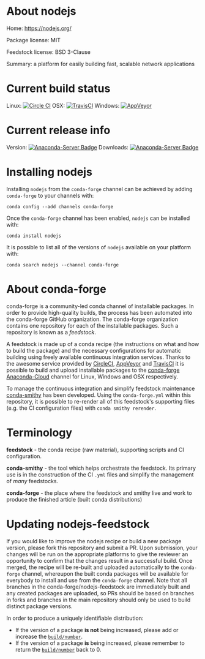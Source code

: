 About nodejs
============

Home: https://nodejs.org/

Package license: MIT

Feedstock license: BSD 3-Clause

Summary: a platform for easily building fast, scalable network applications



Current build status
====================

Linux: [![Circle CI](https://circleci.com/gh/conda-forge/nodejs-feedstock.svg?style=shield)](https://circleci.com/gh/conda-forge/nodejs-feedstock)
OSX: [![TravisCI](https://travis-ci.org/conda-forge/nodejs-feedstock.svg?branch=master)](https://travis-ci.org/conda-forge/nodejs-feedstock)
Windows: [![AppVeyor](https://ci.appveyor.com/api/projects/status/github/conda-forge/nodejs-feedstock?svg=True)](https://ci.appveyor.com/project/conda-forge/nodejs-feedstock/branch/master)

Current release info
====================
Version: [![Anaconda-Server Badge](https://anaconda.org/conda-forge/nodejs/badges/version.svg)](https://anaconda.org/conda-forge/nodejs)
Downloads: [![Anaconda-Server Badge](https://anaconda.org/conda-forge/nodejs/badges/downloads.svg)](https://anaconda.org/conda-forge/nodejs)

Installing nodejs
=================

Installing `nodejs` from the `conda-forge` channel can be achieved by adding `conda-forge` to your channels with:

```
conda config --add channels conda-forge
```

Once the `conda-forge` channel has been enabled, `nodejs` can be installed with:

```
conda install nodejs
```

It is possible to list all of the versions of `nodejs` available on your platform with:

```
conda search nodejs --channel conda-forge
```


About conda-forge
=================

conda-forge is a community-led conda channel of installable packages.
In order to provide high-quality builds, the process has been automated into the
conda-forge GitHub organization. The conda-forge organization contains one repository
for each of the installable packages. Such a repository is known as a *feedstock*.

A feedstock is made up of a conda recipe (the instructions on what and how to build
the package) and the necessary configurations for automatic building using freely
available continuous integration services. Thanks to the awesome service provided by
[CircleCI](https://circleci.com/), [AppVeyor](http://www.appveyor.com/)
and [TravisCI](https://travis-ci.org/) it is possible to build and upload installable
packages to the [conda-forge](https://anaconda.org/conda-forge)
[Anaconda-Cloud](http://docs.anaconda.org/) channel for Linux, Windows and OSX respectively.

To manage the continuous integration and simplify feedstock maintenance
[conda-smithy](http://github.com/conda-forge/conda-smithy) has been developed.
Using the ``conda-forge.yml`` within this repository, it is possible to re-render all of
this feedstock's supporting files (e.g. the CI configuration files) with ``conda smithy rerender``.


Terminology
===========

**feedstock** - the conda recipe (raw material), supporting scripts and CI configuration.

**conda-smithy** - the tool which helps orchestrate the feedstock.
                   Its primary use is in the construction of the CI ``.yml`` files
                   and simplify the management of *many* feedstocks.

**conda-forge** - the place where the feedstock and smithy live and work to
                  produce the finished article (built conda distributions)


Updating nodejs-feedstock
=========================

If you would like to improve the nodejs recipe or build a new
package version, please fork this repository and submit a PR. Upon submission,
your changes will be run on the appropriate platforms to give the reviewer an
opportunity to confirm that the changes result in a successful build. Once
merged, the recipe will be re-built and uploaded automatically to the
`conda-forge` channel, whereupon the built conda packages will be available for
everybody to install and use from the `conda-forge` channel.
Note that all branches in the conda-forge/nodejs-feedstock are
immediately built and any created packages are uploaded, so PRs should be based
on branches in forks and branches in the main repository should only be used to
build distinct package versions.

In order to produce a uniquely identifiable distribution:
 * If the version of a package **is not** being increased, please add or increase
   the [``build/number``](http://conda.pydata.org/docs/building/meta-yaml.html#build-number-and-string).
 * If the version of a package **is** being increased, please remember to return
   the [``build/number``](http://conda.pydata.org/docs/building/meta-yaml.html#build-number-and-string)
   back to 0.
